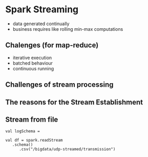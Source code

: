 # Spark Streaming

* data generated continually
* business requires like rolling min-max computations

## Chalenges (for map-reduce)

* iterative execution
* batched behaviour
* continuous running

## Challenges of stream processing

## The reasons for the Stream Establishment


## Stream from file

```
val logSchema = 

val df = spark.readStream
   .schema()
      .csv("/bigdata/udp-streamed/transmission")

```
